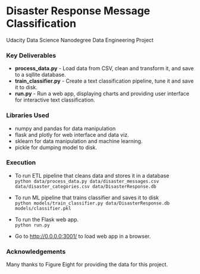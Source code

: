 # Disaster Response Message Classification #

Udacity Data Science Nanodegree Data Engineering Project

### Key Deliverables ###
- **process_data.py** - Load data from CSV, clean and transform it, and save to a sqllite database.
- **train_classifier.py** - Create a text classification pipeline, tune it and save it to disk.
- **run.py** - Run a web app, displaying charts and providing user interface for interactive text classification.

### Libraries Used ###
- numpy and pandas for data manipulation
- flask and plotly for web interface and data viz.
- sklearn for data manipulation and machine learning.
- pickle for dumping model to disk.

### Execution ###
- To run ETL pipeline that cleans data and stores it in a database<br/>
`python data/process_data.py data/disaster_messages.csv data/disaster_categories.csv data/DisasterResponse.db`
        
- To run ML pipeline that trains classifier and saves it to disk<br/>
`python models/train_classifier.py data/DisasterResponse.db models/classifier.pkl`

- To run the Flask web app.<br/>
`python run.py`

- Go to http://0.0.0.0:3001/ to load web app in a browser.

### Acknowledgements ###
Many thanks to Figure Eight for providing the data for this project.
